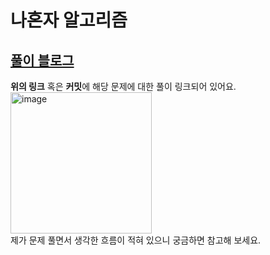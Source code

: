 # 나혼자 알고리즘
## [풀이 블로그](https://kdozlo.tistory.com/category/%EC%95%8C%EA%B3%A0%EB%A6%AC%EC%A6%98)
**위의 링크** 혹은 **커밋**에 해당 문제에 대한 풀이 링크되어 있어요.<br>
<img width="226" alt="image" src="https://github.com/user-attachments/assets/a96ca179-8a39-4260-b5e9-1f319091d346">
 <br>
제가 문제 풀면서 생각한 흐름이 적혀 있으니 궁금하면 참고해 보세요.<br>
